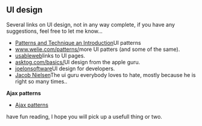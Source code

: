 <article><h2>UI design</h2>Several links on UI design, not in any way complete, if you  have any suggestions, feel free to let me know...<ul class="link_list">	<li><a href="http://time-tripper.com/uipatterns/index.php">Patterns and Technique an Introduction</a>UI patterns</li>	<li><a href="http://www.welie.com/patterns/index.html">www.welie.com/patterns/</a>more UI patters (and some of the same).</li>	<li><a href="http://usableweb.com/">usableweb</a>links to UI pages.</li>	<li><a href="http://www.asktog.com/basics/firstPrinciples.html">asktog.com/basics/</a>UI design from the apple guru.</li>	<li><a href="http://www.joelonsoftware.com/uibook/fog0000000249.html">joelonsoftware</a>UI design for developers.</li>	<li><a href="http://www.useit.com/">Jacob Nielsen</a>The ui guru everybody loves to hate, mostly because he is right so many times..</li></ul><strong>Ajax patterns</strong><ul>	<li><a href="http://www.wnas.nl/?p=108">Ajax patterns</a></li></ul>have fun reading, I hope you will pick up a usefull thing or two.</article>